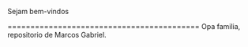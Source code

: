 Sejam bem-vindos

==========================================
Opa familia, repositorio de Marcos Gabriel.